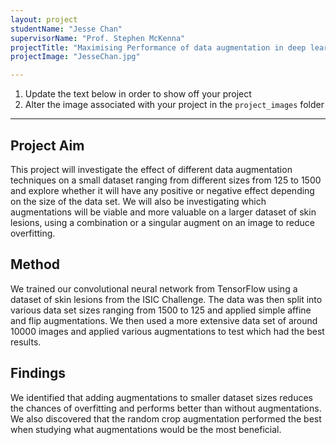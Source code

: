 ```yaml
---
layout: project
studentName: "Jesse Chan"
supervisorName: "Prof. Stephen McKenna"
projectTitle: "Maximising Performance of data augmentation in deep learning"
projectImage: "JesseChan.jpg"

---
```

1. Update the text below in order to show off your project
2. Alter the image associated with your project in the `project_images` folder
<hr>

## Project Aim
This project will investigate the effect of different data augmentation techniques on a small dataset ranging from different sizes from 125 to 1500 and explore whether it will have any positive or negative effect depending on the size of the data set. We will also be investigating which augmentations will be viable and more valuable on a larger dataset of skin lesions, using a combination or a singular augment on an image to reduce overfitting.

## Method
We trained our convolutional neural network from TensorFlow using a dataset of skin lesions from the ISIC Challenge. The data was then split into various data set sizes ranging from 1500 to 125 and applied simple affine and flip augmentations. We then used a more extensive data set of around 10000 images and applied various augmentations to test which had the best results.


## Findings
We identified that adding augmentations to smaller dataset sizes reduces the chances of overfitting and performs better than without augmentations. We also discovered that the random crop augmentation performed the best when studying what augmentations would be the most beneficial.
